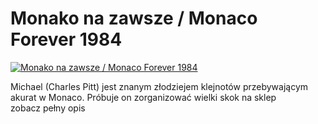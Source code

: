 Monako na zawsze / Monaco Forever 1984 
=============
[![Monako na zawsze / Monaco Forever 1984 ](http://vidos.pl/images/player.gif)](http://vidos.pl/monako-na-zawsze-monaco-forever-1984)

 Michael (Charles Pitt) jest znanym złodziejem klejnotów przebywającym akurat w Monaco. Próbuje on zorganizować wielki skok na sklep zobacz pełny opis
